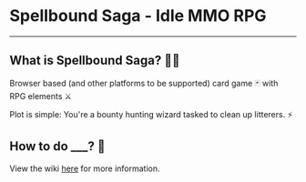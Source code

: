 # Spellbound Saga - Idle MMO RPG
---

## What is Spellbound Saga? 🧙‍♂️

Browser based (and other platforms to be supported) card game 🃏 with RPG elements ⚔️

Plot is simple: You're a bounty hunting wizard tasked to clean up litterers. ⚡

## How to do ___? 🤔

View the wiki [here](./wiki) for more information.


